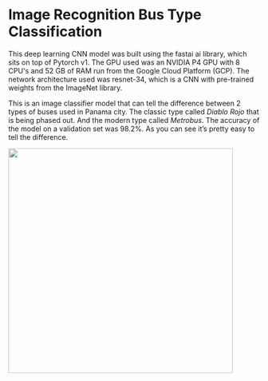 # Image Recognition Bus Type Classification

This deep learning CNN model was built using the fastai ai library, which sits on top of Pytorch v1. The GPU used was an NVIDIA P4 GPU with 8 CPU's and 52 GB of RAM run from the Google Cloud Platform (GCP). The network architecture used was resnet-34, which is a CNN with pre-trained weights from the ImageNet library. 

This is an image classifier model that can tell the difference between 2 types of buses used in Panama city. The classic type called *Diablo Rojo* that is being phased out. And the modern type called *Metrobus*. The accuracy of the model on a validation set was 98.2%. As you can see it’s pretty easy to tell the difference.

<img src="https://github.com/mlsmall/Image-Recognition-Bus-Type-Classification/blob/master/bus 20types.png" width="450" />

